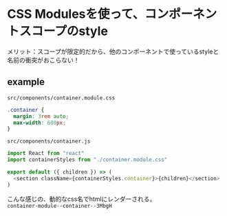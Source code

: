 # CSS Modulesを使って、コンポーネントスコープのstyle
メリット：スコープが限定的だから、他のコンポーネントで使っているstyleと名前の衝突がおこらない！

## example
`src/components/container.module.css`
```css
.container {
  margin: 3rem auto;
  max-width: 600px;
}
```
`src/components/container.js`
```js
import React from "react"
import containerStyles from "./container.module.css"

export default ({ children }) => (
  <section className={containerStyles.container}>{children}</section>
)
```
こんな感じの、動的なcss名でhtmlにレンダーされる。  
`container-module--container--3MbgH`


